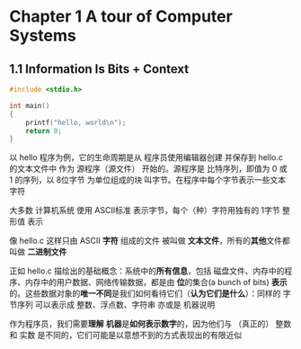 # Chapter 1 A tour of Computer Systems

## 1.1 Information Is Bits + Context

```c
#include <stdio.h>

int main()
{
	printf("hello, world\n");
	return 0;
}
```

以 hello 程序为例，它的生命周期是从 程序员使用编辑器创建 并保存到 hello.c 的文本文件中 作为 源程序（源文件） 开始的。源程序是 比特序列，即值为 0 或 1 的序列，以 8位字节 为单位组成的块 叫字节。在程序中每个字节表示一些文本字符

大多数 计算机系统 使用 ASCII标准 表示字节，每个（种）字符用独有的 1字节 整形值 表示

像 hello.c 这样只由 ASCII **字符** 组成的文件 被叫做 **文本文件**，所有的**其他**文件都叫做 **二进制文件**

正如 hello.c 描绘出的基础概念：系统中的**所有信息**，包括 磁盘文件、内存中的程序、内存中的用户数据、网络传输数据，都是由 **位**的集合(a bunch of bits) **表示**的。这些数据对象的**唯一不同**是我们如何看待它们（**认为它们是什么**）：同样的 字节序列 可以表示成 整数、浮点数、字符串 亦或是 机器说明

作为程序员，我们需要**理解** **机器**是**如何表示数字**的，因为他们与 （真正的） 整数 和 实数 是不同的，它们可能是以意想不到的方式表现出的有限近似

